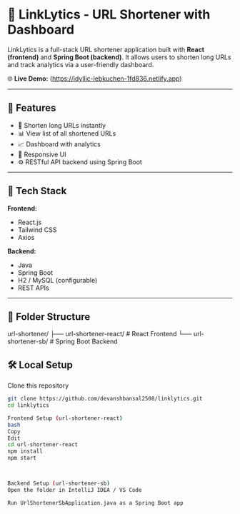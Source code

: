 # 🔗 LinkLytics - URL Shortener with Dashboard

LinkLytics is a full-stack URL shortener application built with **React (frontend)** and **Spring Boot (backend)**. It allows users to shorten long URLs and track analytics via a user-friendly dashboard.

🌐 **Live Demo:** (https://idyllic-lebkuchen-1fd836.netlify.app)

---

## 🚀 Features

- 🔗 Shorten long URLs instantly
- 📊 View list of all shortened URLs
- 📈 Dashboard with analytics
- 📱 Responsive UI
- ⚙️ RESTful API backend using Spring Boot

---

## 🧠 Tech Stack

**Frontend:**  
- React.js  
- Tailwind CSS  
- Axios  

**Backend:**  
- Java  
- Spring Boot  
- H2 / MySQL (configurable)  
- REST APIs  

---

## 📁 Folder Structure
url-shortener/
├── url-shortener-react/ # React Frontend
└── url-shortener-sb/ # Spring Boot Backend

## 🛠️ Local Setup

Clone this repository

```bash
git clone https://github.com/devanshbansal2508/linklytics.git
cd linklytics

Frontend Setup (url-shortener-react)
bash
Copy
Edit
cd url-shortener-react
npm install
npm start



Backend Setup (url-shortener-sb)
Open the folder in IntelliJ IDEA / VS Code

Run UrlShortenerSbApplication.java as a Spring Boot app


